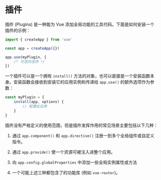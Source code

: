 # 插件

插件 (Plugins) 是一种能为 Vue 添加全局功能的工具代码。下面是如何安装一个插件的示例：

```ts
import { createApp } from 'vue'

const app = createApp({})

app.use(myPlugin, {
    /* 可选的选项 */
})
```

一个插件可以是一个拥有 `install()` 方法的对象，也可以直接是一个安装函数本身。安装函数会接收到安装它的应用实例和传递给 `app.use()` 的额外选项作为参数：

```ts
const myPlugin = {
    install(app, options) {
        // 配置此应用
    }
}
```

插件没有严格定义的使用范围，但是插件发挥作用的常见场景主要包括以下几种：

1. 通过 `app.component()` 和 `app.directive()` 注册一到多个全局组件或自定义指令。

2. 通过 `app.provide()` 使一个资源可被注入进整个应用。

3. 向 `app.config.globalProperties` 中添加一些全局实例属性或方法

4. 一个可能上述三种都包含了的功能库 (例如 `vue-router`)。
